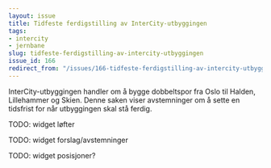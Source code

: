 ```yaml
---
layout: issue
title: Tidfeste ferdigstilling av InterCity-utbyggingen
tags:
- intercity
- jernbane
slug: tidfeste-ferdigstilling-av-intercity-utbyggingen
issue_id: 166
redirect_from: "/issues/166-tidfeste-ferdigstilling-av-intercity-utbyggingen"
---
```


InterCity-utbyggingen handler om å bygge dobbeltspor fra Oslo til Halden, Lillehammer og Skien. Denne saken viser avstemninger om å sette en tidsfrist for når utbyggingen skal stå ferdig. 

TODO: widget løfter

TODO: widget forslag/avstemninger

TODO: widget posisjoner?

